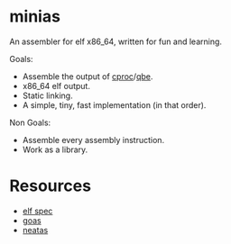 # minias

An assembler for elf x86_64, written for fun and learning.

Goals:

- Assemble the output of [cproc](https://github.com/michaelforney/cproc)/[qbe](https://c9x.me/compile/).
- x86_64 elf output.
- Static linking.
- A simple, tiny, fast implementation (in that order).

Non Goals:

- Assemble every assembly instruction.
- Work as a library.

# Resources

- [elf spec](https://refspecs.linuxfoundation.org/elf/elf.pdf)
- [goas](https://github.com/DQNEO/goas)
- [neatas](https://repo.or.cz/neatas.git)
